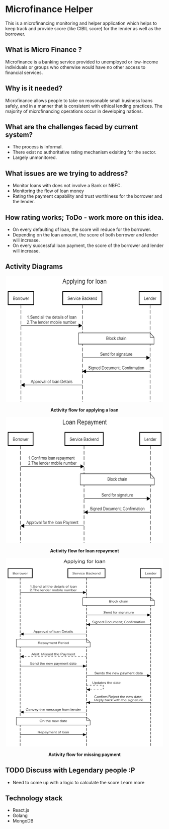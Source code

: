 # Microfinance Helper

This is a microfinancing monitoring and helper application which helps to keep track and provide score (like CIBIL score) for the lender as well as the borrower. 

## What is Micro Finance ?
Microfinance is a banking service provided to unemployed or low-income individuals or groups who otherwise would have no other access to financial services. 

## Why is it needed?
Microfinance allows people to take on reasonable small business loans safely, and in a manner that is consistent with ethical lending practices.
The majority of microfinancing operations occur in developing nations.

## What are the challenges faced by current system?
- The process is informal.
- There exist no authoritative rating mechanism exisiting for the sector.
- Largely unmonitored.

## What issues are we trying to address?
- Monitor loans with does not involve a Bank or NBFC.
- Monitoring the flow of loan money 
- Rating the payment capability and trust worthiness for the borrower and the lender. 

## How rating works; ToDo - work more on this idea.
- On every defaulting of loan, the score will reduce for the borrower.
- Depending on the loan amount, the score of both borrower and lender will increase. 
- On every successful loan payment, the score of the borrower and lender will increase.

## Activity Diagrams
<p align="center">
<img src="./docs/img/Applying for loan.png" alt="alt text" width="500px" height="400px">
</p>
<p align="center"><b>Activity flow for applying a loan</b></p>

<p align="center">
<img src="./docs/img/Loan_payment.png" alt="alt text" width="500px" height="400px">
</p>
<p align="center"><b>Activity flow for loan repayment</b></p>

<p align="center">
<img src="./docs/img/Missed_Payment.png" alt="alt text" width="500px" height="600px">
</p>
<p align="center"><b>Activity flow for missing payment</b></p>

## TODO Discuss with Legendary people :P
- Need to come up with a logic to calculate the score
Learn more

## Technology stack
- React.js
- Golang
- MongoDB

